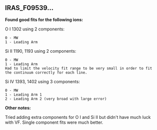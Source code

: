 ## IRAS_F09539...

**Found good fits for the following ions:**

O I 1302 using 2 components:
```
0 - MW
1 - Leading Arm
```
Si II 1190, 1193 using 2 components:
```
0 - MW
1 - Leading Arm
Had to limit the velocity fit range to be very small in order to fit the continuum correctly for each line.
```
Si IV 1393, 1402 using 3 components:
```
0 - MW
1 - Leading Arm 1
2 - Leading Arm 2 (very broad with large error)
```

**Other notes:**

Tried adding extra components for O I and Si II but didn't have much luck with VF. Single component fits were much better.